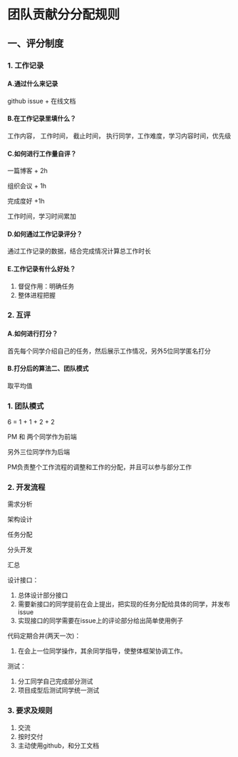 # 团队贡献分分配规则

## 一、评分制度

### 1. 工作记录

#### A.通过什么来记录

github issue + 在线文档

#### B.在工作记录里填什么？

工作内容， 工作时间， 截止时间， 执行同学，工作难度，学习内容时间，优先级

#### C.如何进行工作量自评？

一篇博客 + 2h

组织会议 + 1h

完成度好 +1h

工作时间，学习时间累加

#### D.如何通过工作记录评分？

通过工作记录的数据，结合完成情况计算总工作时长

#### E.工作记录有什么好处？

1. 督促作用：明确任务
2. 整体进程把握

### 2. 互评

#### A.如何进行打分？

首先每个同学介绍自己的任务，然后展示工作情况，另外5位同学匿名打分

#### B.打分后的算法二、团队模式

取平均值

### 1. 团队模式

6 = 1 + 1 + 2 + 2

PM 和 两个同学作为前端

另外三位同学作为后端

PM负责整个工作流程的调整和工作的分配，并且可以参与部分工作

### 2. 开发流程

需求分析

架构设计

任务分配

分头开发

汇总

设计接口：

1. 总体设计部分接口
2. 需要新接口的同学提前在会上提出，把实现的任务分配给具体的同学，并发布issue
3. 实现接口的同学需要在issue上的评论部分给出简单使用例子

代码定期合并(两天一次)：

1. 在会上一位同学操作，其余同学指导，使整体框架协调工作。

测试：

1. 分工同学自己完成部分测试
2. 项目成型后测试同学统一测试

### 3. 要求及规则

1. 交流
2. 按时交付
3. 主动使用github，和分工文档